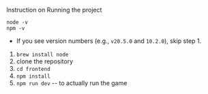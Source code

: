 
Instruction on Running the project

```
node -v
npm -v
```

* If you see version numbers (e.g., `v20.5.0` and `10.2.0`), skip step 1. 

1. ```brew install node```
2. clone the repository
3.  ```cd frontend```
5. ```npm install```
6. ```npm run dev``` -- to actually run the game

   
